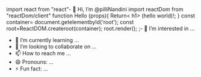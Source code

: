 import react from "react"- 👋 Hi, I’m @pilliNandini
import reactDom from "reactDom/client"
function Hello (props){
Return< h1> (hello world)!</h1>;
}
const container= document.getelementbyId('root');
const root=ReactDOM.createroot(container);
root.render(<hello/>);
;- 👀 I’m interested in ...
- 🌱 I’m currently learning ...
- 💞️ I’m looking to collaborate on ...
- 📫 How to reach me ...
- 😄 Pronouns: ...
- ⚡ Fun fact: ...

<!---
pilliNandini/pilliNandini is a ✨ special ✨ repository because its `README.md` (this file) appears on your GitHub profile.
You can click the Preview link to take a look at your changes.
--->
